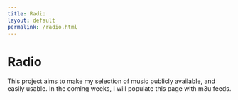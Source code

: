 ```yaml
---
title: Radio
layout: default
permalink: /radio.html
---
```


# Radio

This project aims to make my selection of music publicly available, and easily usable. In the coming weeks, I will populate this page with m3u feeds.
